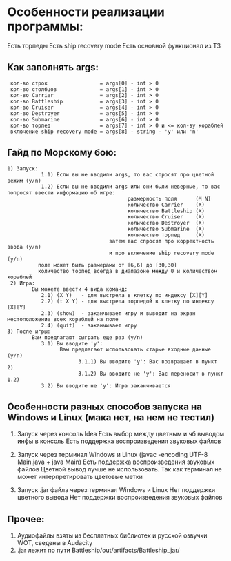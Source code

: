 # Особенности реализации программы:
  Есть торпеды
  Есть ship recovery mode
  Есть основной функционал из ТЗ


## Как заполнять args:
 ```
  кол-во строк                 = args[0] - int > 0
  кол-во столбцов              = args[1] - int > 0
  кол-во Carrier               = args[2] - int > 0
  кол-во Battleship            = args[3] - int > 0
  кол-во Cruiser               = args[4] - int > 0
  кол-во Destroyer             = args[5] - int > 0
  кол-во Submarine             = args[6] - int > 0
  кол-во торпед                = args[7] - int > 0 и <= кол-ву кораблей
  включение ship recovery mode = args[8] - string - 'y' или 'n'
```



## Гайд по Морскому бою:
``` 
1) Запуск:
           1.1) Если вы не вводили args, то вас спросят про цветной режим (y/n)
           1.2) Если вы не вводили args или они были неверные, то вас попросят ввести информацию об игре:
                                       размерность поля      (M N)
                                       количество Carrier    (X)
                                       количество Battleship (X)
                                       количество Cruiser    (X)
                                       количество Destroyer  (X)
                                       количество Submarine  (X)
                                       количество торпед     (X)
                                 затем вас спросят про корректность ввода (y/n)
                                 и про включение ship recovery mode (y/n)
          поле может быть размерами от [6,6] до [30,30]
          количество торпед всегда в диапазоне между 0 и количеством кораблей
 2) Игра:
        Вы можете ввести 4 вида команд:
           2.1) (X Y)   - для выстрела в клетку по индексу [X][Y]
           2.2) (t X Y) - для выстрела торпедой в клетку по индексу [X][Y]
           2.3) (show)  - заканчивает игру и выводит на экран местоположение всех кораблей на поле
           2.4) (quit)  - заканчивает игру
3) После игры:
        Вам предлагают сыграть еще раз (y/n)
           3.1) Вы вводите 'y':
                 Вам предлагают использовать старые входные данные (y/n)
                       3.1.1) Вы вводите 'y': Вас возвращает в пункт 2)
                       3.1.2) Вы вводите не 'y': Вас переносит в пункт 1.2)
           3.2) Вы вводите не 'y': Игра заканчивается 
 ```




## Особенности разных способов запуска на Windows и Linux (мака нет, на нем не тестил)
 1) Запуск через консоль Idea 
    Есть выбор между цветным и чб выводом инфы в консоль
    Есть поддержка воспроизведения звуковых файлов

 2) Запуск через терминал Windows и Linux (javac -encoding UTF-8 Main.java + java Main)
    Есть поддержка воспроизведения звуковых файлов
    Цветной вывод лучше не использовать. Так как терминал не может интерпретировать цветовые метки

 3) Запуск .jar файла через терминал Windows и Linux
    Нет поддержки цветного вывода
    Нет поддержки воспроизведения звуковых файлов



## Прочее:
 1) Аудиофайлы взяты из бесплатных библиотек и русской озвучки WOT, сведены в Audacity
 2) .jar лежит по пути Battleship/out/artifacts/Battleship_jar/
  







